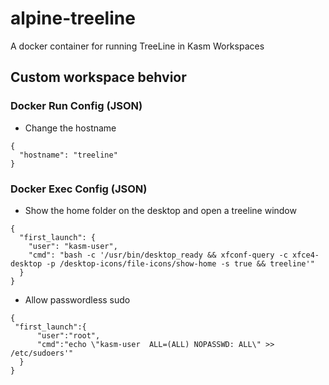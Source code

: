 # alpine-treeline
A docker container for running TreeLine in Kasm Workspaces


## Custom workspace behvior

### Docker Run Config (JSON)
* Change the hostname
```
{
  "hostname": "treeline"
}
```

### Docker Exec Config (JSON)

* Show the home folder on the desktop and open a treeline window
```
{
  "first_launch": {
    "user": "kasm-user",
    "cmd": "bash -c '/usr/bin/desktop_ready && xfconf-query -c xfce4-desktop -p /desktop-icons/file-icons/show-home -s true && treeline'"
  }
}
```

* Allow passwordless sudo

```
{
 "first_launch":{
      "user":"root",
      "cmd":"echo \"kasm-user  ALL=(ALL) NOPASSWD: ALL\" >> /etc/sudoers'"
  }
}
```
